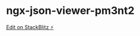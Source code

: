 # ngx-json-viewer-pm3nt2

[Edit on StackBlitz ⚡️](https://stackblitz.com/edit/ngx-json-viewer-pm3nt2)